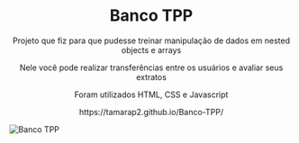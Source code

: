 <h1 align="center">Banco TPP</h1>

<p align="center">Projeto que fiz para que pudesse treinar manipulação de dados em nested objects e arrays</p>
<p align="center">Nele você pode realizar transferências entre os usuários e avaliar seus extratos</p>
<p align="center">Foram utilizados HTML, CSS e Javascript</p>
<p align="center">https://tamarap2.github.io/Banco-TPP/</p>
 
![Banco TPP](https://user-images.githubusercontent.com/87210574/197017448-c2b670ca-e741-4fe4-8b35-7d6369769849.png)
 
